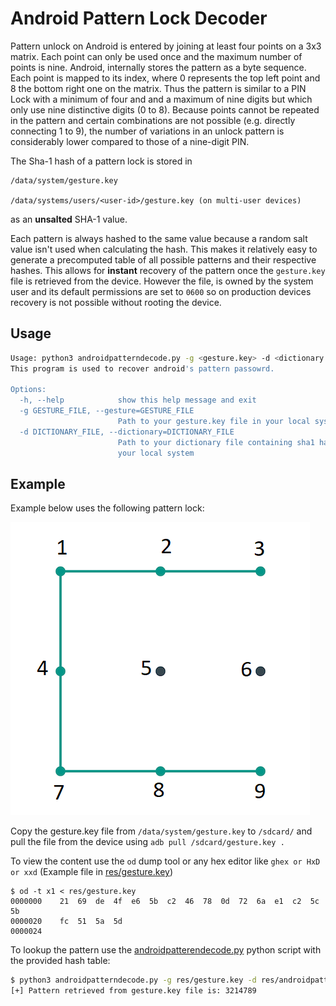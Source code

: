 # Android Pattern Lock Decoder

Pattern unlock on Android is entered by joining at least four points on a 3x3 matrix. Each point can only be used once and the maximum number of points is nine. Android, internally stores the pattern as a byte sequence. Each point is mapped to its index, where 0 represents the top left point and 8 the bottom right one on the matrix. Thus the pattern is similar
to a PIN Lock with a minimum of four and and a maximum of nine digits but which only use nine distinctive digits (0 to 8). Because points cannot be repeated in the pattern and certain combinations are not possible (e.g. directly connecting 1 to 9), the number of variations in an unlock pattern is considerably lower compared to those of a nine-digit PIN.

The Sha-1 hash of a pattern lock is stored in 
```
/data/system/gesture.key

/data/systems/users/<user-id>/gesture.key (on multi-user devices)
```
as an **unsalted** SHA-1 value.

Each pattern is always hashed to the same value because a random salt value isn't used when calculating the hash. This makes it relatively easy to generate a precomputed table of all possible patterns and their respective hashes. This allows for **instant** recovery of the pattern once the `gesture.key` file is retrieved from the device. However the file,
is owned by the system user and its default permissions are set to `0600` so on production devices recovery is not possible without rooting the device.

## Usage

```bash
Usage: python3 androidpatterndecode.py -g <gesture.key> -d <dictionary file containing sha1 hashs>.
This program is used to recover android's pattern passowrd.

Options:
  -h, --help            show this help message and exit
  -g GESTURE_FILE, --gesture=GESTURE_FILE
                        Path to your gesture.key file in your local system
  -d DICTIONARY_FILE, --dictionary=DICTIONARY_FILE
                        Path to your dictionary file containing sha1 hashes in
                        your local system
```

## Example

Example below uses the following pattern lock:

![Pattern-Lock](./res/img/pattern.png)

Copy the gesture.key file from `/data/system/gesture.key` to `/sdcard/` and pull the file from the device using `adb pull /sdcard/gesture.key .`

To view the content use the `od` dump tool or any hex editor like `ghex or HxD or xxd` (Example file in [res/gesture.key](./res/gesture.key))

```
$ od -t x1 < res/gesture.key 
0000000    21  69  de  4f  e6  5b  c2  46  78  0d  72  6a  e1  c2  5c  5b
0000020    fc  51  5a  5d                                                
0000024
```

To lookup the pattern use the [androidpatterendecode.py](./androidpatterendecode.py) python script with the provided hash table:

```bash
$ python3 androidpatterndecode.py -g res/gesture.key -d res/androidpatternsha1.txt
[+] Pattern retrieved from gesture.key file is: 3214789
```

